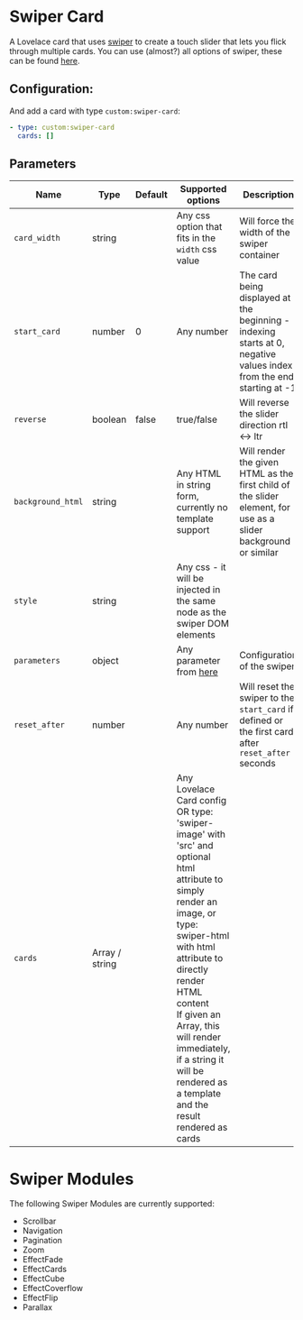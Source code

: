 # Swiper Card

A Lovelace card that uses [swiper](http://idangero.us/swiper/) to create a touch slider that lets you flick through multiple cards.
You can use (almost?) all options of swiper, these can be found [here](http://idangero.us/swiper/api/).


## Configuration:

And add a card with type `custom:swiper-card`:

```yaml
- type: custom:swiper-card
  cards: []
```

## Parameters

| Name              | Type           | Default | Supported options                                                                                                                                                                                                                                                                                                                  | Description                                                                                                         |
|-------------------|----------------|---------|------------------------------------------------------------------------------------------------------------------------------------------------------------------------------------------------------------------------------------------------------------------------------------------------------------------------------------|---------------------------------------------------------------------------------------------------------------------|
| `card_width`      | string         |         | Any css option that fits in the `width` css value                                                                                                                                                                                                                                                                                  | Will force the width of the swiper container                                                                        |
| `start_card`      | number         | 0       | Any number                                                                                                                                                                                                                                                                                                                         | The card being displayed at the beginning - indexing starts at 0, negative values index from the end starting at -1 |
| `reverse`         | boolean        | false   | true/false                                                                                                                                                                                                                                                                                                                         | Will reverse the slider direction rtl <-> ltr                                                                       |
| `background_html` | string         |         | Any HTML in string form, currently no template support                                                                                                                                                                                                                                                                             | Will render the given HTML as the first child of the slider element, for use as a slider background or similar      |
| `style`           | string         |         | Any css - it will be injected in the same node as the swiper DOM elements                                                                                                                                                                                                                                                          |                                                                                                                     |
| `parameters`      | object         |         | Any parameter from [here](https://swiperjs.com/swiper-api#parameters)                                                                                                                                                                                                                                                              | Configuration of the swiper                                                                                         |
| `reset_after`     | number         |         | Any number                                                                                                                                                                                                                                                                                                                         | Will reset the swiper to the `start_card` if defined or the first card after `reset_after` seconds                  |
| `cards`           | Array / string |         | Any Lovelace Card config OR type: 'swiper-image' with 'src' and optional html attribute to simply render an image, or type: swiper-html with html attribute to directly render HTML content<br/>   If given an Array, this will render immediately, if a string it will be rendered as a template and the result rendered as cards |

# Swiper Modules

The following Swiper Modules are currently supported:
 - Scrollbar
 - Navigation
 - Pagination
 - Zoom
 - EffectFade
 - EffectCards
 - EffectCube
 - EffectCoverflow
 - EffectFlip
 - Parallax
